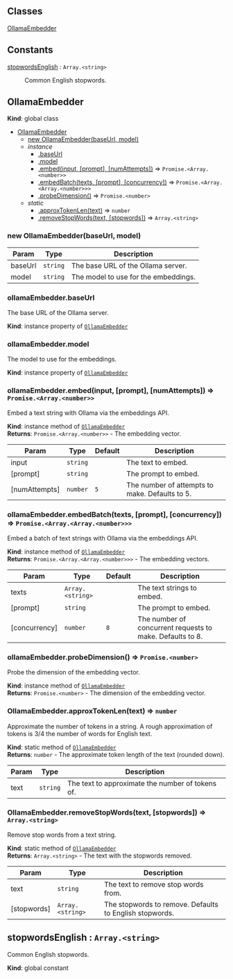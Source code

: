 ## Classes

<dl>
<dt><a href="#OllamaEmbedder">OllamaEmbedder</a></dt>
<dd></dd>
</dl>

## Constants

<dl>
<dt><a href="#stopwordsEnglish">stopwordsEnglish</a> : <code>Array.&lt;string&gt;</code></dt>
<dd><p>Common English stopwords.</p>
</dd>
</dl>

<a name="OllamaEmbedder"></a>

## OllamaEmbedder
**Kind**: global class  

* [OllamaEmbedder](#OllamaEmbedder)
    * [new OllamaEmbedder(baseUrl, model)](#new_OllamaEmbedder_new)
    * _instance_
        * [.baseUrl](#OllamaEmbedder+baseUrl)
        * [.model](#OllamaEmbedder+model)
        * [.embed(input, [prompt], [numAttempts])](#OllamaEmbedder+embed) ⇒ <code>Promise.&lt;Array.&lt;number&gt;&gt;</code>
        * [.embedBatch(texts, [prompt], [concurrency])](#OllamaEmbedder+embedBatch) ⇒ <code>Promise.&lt;Array.&lt;Array.&lt;number&gt;&gt;&gt;</code>
        * [.probeDimension()](#OllamaEmbedder+probeDimension) ⇒ <code>Promise.&lt;number&gt;</code>
    * _static_
        * [.approxTokenLen(text)](#OllamaEmbedder.approxTokenLen) ⇒ <code>number</code>
        * [.removeStopWords(text, [stopwords])](#OllamaEmbedder.removeStopWords) ⇒ <code>Array.&lt;string&gt;</code>

<a name="new_OllamaEmbedder_new"></a>

### new OllamaEmbedder(baseUrl, model)

| Param | Type | Description |
| --- | --- | --- |
| baseUrl | <code>string</code> | The base URL of the Ollama server. |
| model | <code>string</code> | The model to use for the embeddings. |

<a name="OllamaEmbedder+baseUrl"></a>

### ollamaEmbedder.baseUrl
The base URL of the Ollama server.

**Kind**: instance property of [<code>OllamaEmbedder</code>](#OllamaEmbedder)  
<a name="OllamaEmbedder+model"></a>

### ollamaEmbedder.model
The model to use for the embeddings.

**Kind**: instance property of [<code>OllamaEmbedder</code>](#OllamaEmbedder)  
<a name="OllamaEmbedder+embed"></a>

### ollamaEmbedder.embed(input, [prompt], [numAttempts]) ⇒ <code>Promise.&lt;Array.&lt;number&gt;&gt;</code>
Embed a text string with Ollama via the embeddings API.

**Kind**: instance method of [<code>OllamaEmbedder</code>](#OllamaEmbedder)  
**Returns**: <code>Promise.&lt;Array.&lt;number&gt;&gt;</code> - The embedding vector.  

| Param | Type | Default | Description |
| --- | --- | --- | --- |
| input | <code>string</code> |  | The text to embed. |
| [prompt] | <code>string</code> |  | The prompt to embed. |
| [numAttempts] | <code>number</code> | <code>5</code> | The number of attempts to make. Defaults to 5. |

<a name="OllamaEmbedder+embedBatch"></a>

### ollamaEmbedder.embedBatch(texts, [prompt], [concurrency]) ⇒ <code>Promise.&lt;Array.&lt;Array.&lt;number&gt;&gt;&gt;</code>
Embed a batch of text strings with Ollama via the embeddings API.

**Kind**: instance method of [<code>OllamaEmbedder</code>](#OllamaEmbedder)  
**Returns**: <code>Promise.&lt;Array.&lt;Array.&lt;number&gt;&gt;&gt;</code> - The embedding vectors.  

| Param | Type | Default | Description |
| --- | --- | --- | --- |
| texts | <code>Array.&lt;string&gt;</code> |  | The text strings to embed. |
| [prompt] | <code>string</code> |  | The prompt to embed. |
| [concurrency] | <code>number</code> | <code>8</code> | The number of concurrent requests to make. Defaults to 8. |

<a name="OllamaEmbedder+probeDimension"></a>

### ollamaEmbedder.probeDimension() ⇒ <code>Promise.&lt;number&gt;</code>
Probe the dimension of the embedding vector.

**Kind**: instance method of [<code>OllamaEmbedder</code>](#OllamaEmbedder)  
**Returns**: <code>Promise.&lt;number&gt;</code> - The dimension of the embedding vector.  
<a name="OllamaEmbedder.approxTokenLen"></a>

### OllamaEmbedder.approxTokenLen(text) ⇒ <code>number</code>
Approximate the number of tokens in a string.
A rough approximation of tokens is 3/4 the number of words for English text.

**Kind**: static method of [<code>OllamaEmbedder</code>](#OllamaEmbedder)  
**Returns**: <code>number</code> - The approximate token length of the text (rounded down).  

| Param | Type | Description |
| --- | --- | --- |
| text | <code>string</code> | The text to approximate the number of tokens of. |

<a name="OllamaEmbedder.removeStopWords"></a>

### OllamaEmbedder.removeStopWords(text, [stopwords]) ⇒ <code>Array.&lt;string&gt;</code>
Remove stop words from a text string.

**Kind**: static method of [<code>OllamaEmbedder</code>](#OllamaEmbedder)  
**Returns**: <code>Array.&lt;string&gt;</code> - The text with the stopwords removed.  

| Param | Type | Description |
| --- | --- | --- |
| text | <code>string</code> | The text to remove stop words from. |
| [stopwords] | <code>Array.&lt;string&gt;</code> | The stopwords to remove. Defaults to English stopwords. |

<a name="stopwordsEnglish"></a>

## stopwordsEnglish : <code>Array.&lt;string&gt;</code>
Common English stopwords.

**Kind**: global constant  

